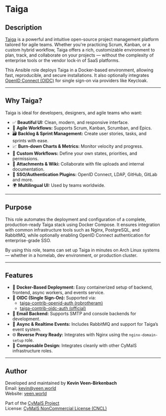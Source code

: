 # Taiga

## Description

[Taiga](https://www.taiga.io/) is a powerful and intuitive open-source project management platform tailored for agile teams. Whether you're practicing Scrum, Kanban, or a custom hybrid workflow, Taiga offers a rich, customizable environment to plan, track, and collaborate on your projects — without the complexity of enterprise tools or the vendor lock-in of SaaS platforms.

This Ansible role deploys Taiga in a Docker-based environment, allowing fast, reproducible, and secure installations. It also optionally integrates [OpenID Connect (OIDC)](https://openid.net/connect/) for single sign-on via providers like Keycloak.

---

## Why Taiga?

Taiga is ideal for developers, designers, and agile teams who want:

- ✅ **Beautiful UI:** Clean, modern, and responsive interface.
- 📌 **Agile Workflows:** Supports Scrum, Kanban, Scrumban, and Epics.
- 🗃️ **Backlog & Sprint Management:** Create user stories, tasks, and sprints with ease.
- 📈 **Burn-down Charts & Metrics:** Monitor velocity and progress.
- 🔄 **Custom Workflows:** Define your own states, priorities, and permissions.
- 📎 **Attachments & Wiki:** Collaborate with file uploads and internal documentation.
- 🔐 **SSO/Authentication Plugins:** OpenID Connect, LDAP, GitHub, GitLab and more.
- 🌍 **Multilingual UI:** Used by teams worldwide.

---

## Purpose

This role automates the deployment and configuration of a complete, production-ready Taiga stack using Docker Compose. It ensures integration with common infrastructure tools such as Nginx, PostgreSQL, and RabbitMQ, while optionally enabling OpenID Connect authentication for enterprise-grade SSO.

By using this role, teams can set up Taiga in minutes on Arch Linux systems — whether in a homelab, dev environment, or production cluster.

---

## Features

- 🐳 **Docker-Based Deployment:** Easy containerized setup of backend, frontend, async workers, and events service.
- 🔐 **OIDC (Single Sign-On):** Supported via:
    - [taiga-contrib-openid-auth (robrotheram)](https://github.com/robrotheram/taiga-contrib-openid-auth)
    - [taiga-contrib-oidc-auth (official)](https://github.com/taigaio/taiga-contrib-oidc-auth)
- 📨 **Email Backend:** Supports SMTP and console backends for development.
- 🔁 **Async & Realtime Events:** Includes RabbitMQ and support for Taiga’s event system.
- 🌐 **Reverse Proxy Ready:** Integrates with Nginx using the `nginx-domain-setup` role.
- 🧩 **Composable Design:** Integrates cleanly with other CyMaIS infrastructure roles.

---

## Author

Developed and maintained by **Kevin Veen-Birkenbach**  
Email: [kevin@veen.world](mailto:kevin@veen.world)  
Website: [veen.world](https://www.veen.world)

Part of the [CyMaIS Project](https://github.com/kevinveenbirkenbach/cymais)  
License: [CyMaIS NonCommercial License (CNCL)](https://s.veen.world/cncl)